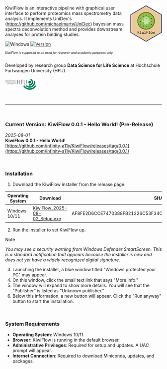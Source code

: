 # <img src="KiwiFlow_App/app/static/logo_name.svg" align="right" width="20%"/>

KiwiFlow is an interactive pipeline with graphical user interface to perform proteomics mass spectrometry data analysis. It implements UniDec's (https://github.com/michaelmarty/UniDec) bayesian mass spectra deconvolution method and provides downstream analyses for protein binding studies.  

![Windows](https://img.shields.io/badge/Windows-339033?style=flat&logo=windows&logoColor=white)  [![Version](https://img.shields.io/badge/Version-0.0.1-E8CB98)](https://github.com/infinity-a11y/KiwiFlow/releases/tag/v0.0.1)

<sup><sup>*_KiwiFlow is supposed to be used for research and academic purposes only._*</sup></sup>
<br>

Developed by research group <b>Data Science for Life Science</b> at Hochschule Furtwangen University (HFU).
<br><br>
<img src= "Hochschule_Furtwangen_HFU_logo.png" align="left" width="20%"/>
<br><br><br><br>
<hr>
<br>

### Current Version: KiwiFlow 0.0.1 - Hello World! (Pre-Release)
<i> 2025-08-01 </i>
<br>
<b>KiwiFlow 0.0.1 - Hello World!</b>
<br>
[https://github.com/infinity-a11y/KiwiFlow/releases/tag/0.0.1](https://github.com/infinity-a11y/KiwiFlow/releases/tag/0.0.1)

<br>

### Installation

1. Download the KiwiFlow installer from the release page. <br>

| Operating System | Download | SHA256 |
| ------------- | ------------- | ------------- |
| Windows 10/11 | [KiwiFlow_2025-08-02_Setup.exe](https://github.com/infinity-a11y/KiwiFlow/releases/download/0.1.0/KiwiFlow_2025-08-02_Setup.exe) | AF8FE2D6CCE7470388FB21226C53F34C5DF50DD3CE9C2A5A9275FAE550D63D19 |

2. Run the installer to set KiwiFlow up.

> [!NOTE]
> <i>You may see a security warning from Windows Defender SmartScreen. This is a standard notification that appears because the installer is new and does not yet have a widely recognized digital signature.</i>

3. Launching the installer, a blue window titled "Windows protected your PC" may appear.
4. On this window, click the small text link that says "More info."
5. The window will expand to show more details. You will see that the "Publisher" is listed as "Unknown publisher."
6. Below this information, a new button will appear. Click the "Run anyway" button to start the installation.

<br>

### System Requirements
- **Operating System**: Windows 10/11.
- **Browser**: KiwiFlow is running in the default browser. 
- **Administrative Privileges**: Required for setup and updates. A UAC prompt will appear.
- **Internet Connection**: Required to download Miniconda, updates, and packages.
